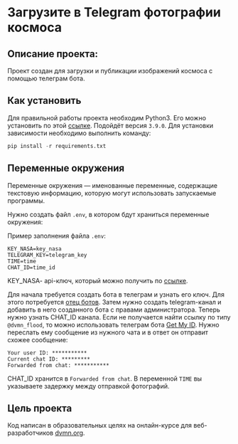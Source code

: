 # Загрузите в Telegram фотографии космоса
## Описание проекта:
Проект создан для загрузки и публикации изображений космоса с помощью телеграм бота.

## Как установить
Для правильной работы проекта необходим Python3. Его можно установить по этой [ссылке](https://www.python.org/downloads/). Подойдёт версия `3.9.0`.
Для установки зависимости необходимо выполнить команду: 
```python
pip install -r requirements.txt
```

## Переменные окружения 
Переменные окружения — именованные переменные, содержащие текстовую информацию, которую могут использовать запускаемые программы.

Нужно создать файл `.env`, в котором бдут храниться переменные окружения:

Пример заполнения файла `.env`:
```
KEY_NASA=key_nasa
TELEGRAM_KEY=telegram_key
TIME=time
CHAT_ID=time_id
```



KEY_NASA- api-ключ, который можно получить по [ссылке](https://api.nasa.gov/). 

Для начала требуется создать бота в телеграм и узнать его ключ. Для этого потребуется [отец ботов](https://telegram.me/BotFather). Затем нужно создать telegram-канал и добавить в него созданного бота с правами администратора. Теперь нужно узнать CHAT_ID канала. Если не получается найти ссылку по типу `@dvmn_flood`, то можно использовать телеграм бота [Get My ID](https://t.me/getmyid_bot). Нужно переслать ему сообщение из нужного чата и в ответ он отправит схожее сообщение:
```
Your user ID: ***********
Current chat ID: *********
Forwarded from chat: ***********
```
CHAT_ID хранится в `Forwarded from chat`. В переменной `TIME` вы указываете задержку между отправкой фотографий.
## Цель проекта

Код написан в образовательных целях на онлайн-курсе для веб-разработчиков [dvmn.org](https://dvmn.org/).